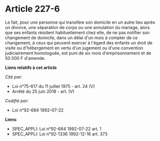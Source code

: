 # Article 227-6

Le fait, pour une personne qui transfère son domicile en un autre lieu après un divorce, une séparation de corps ou une
annulation du mariage, alors que ses enfants résident habituellement chez elle, de ne pas notifier son changement de
domicile, dans un délai d'un mois à compter de ce changement, à ceux qui peuvent exercer à l'égard des enfants un droit de
visite ou d'hébergement en vertu d'un jugement ou d'une convention judiciairement homologuée, est puni de six mois
d'emprisonnement et de 50 000 F d'amende.

**Liens relatifs à cet article**

_Cité par_:

  - Loi n°75-617 du 11 juillet 1975 - art. 24 (V)
  - Arrêté du 25 juin 2018 - art. (V)

_Codifié par_:

  - Loi n°92-684 1992-07-22

**Liens**:

  - SPEC_APPLI: Loi n°92-684 1992-07-22 art. 1
  - SPEC_APPLI: Loi n°92-1336 1992-12-16 art. 373
